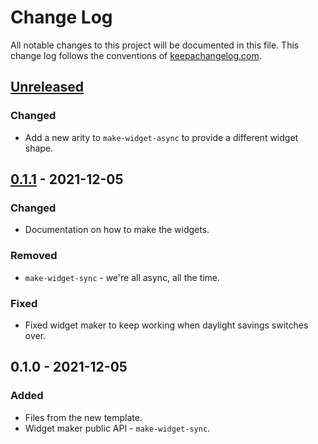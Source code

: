# Change Log
All notable changes to this project will be documented in this file. This change log follows the conventions of [keepachangelog.com](http://keepachangelog.com/).

## [Unreleased]
### Changed
- Add a new arity to `make-widget-async` to provide a different widget shape.

## [0.1.1] - 2021-12-05
### Changed
- Documentation on how to make the widgets.

### Removed
- `make-widget-sync` - we're all async, all the time.

### Fixed
- Fixed widget maker to keep working when daylight savings switches over.

## 0.1.0 - 2021-12-05
### Added
- Files from the new template.
- Widget maker public API - `make-widget-sync`.

[Unreleased]: https://sourcehost.site/your-name/advent21/compare/0.1.1...HEAD
[0.1.1]: https://sourcehost.site/your-name/advent21/compare/0.1.0...0.1.1
